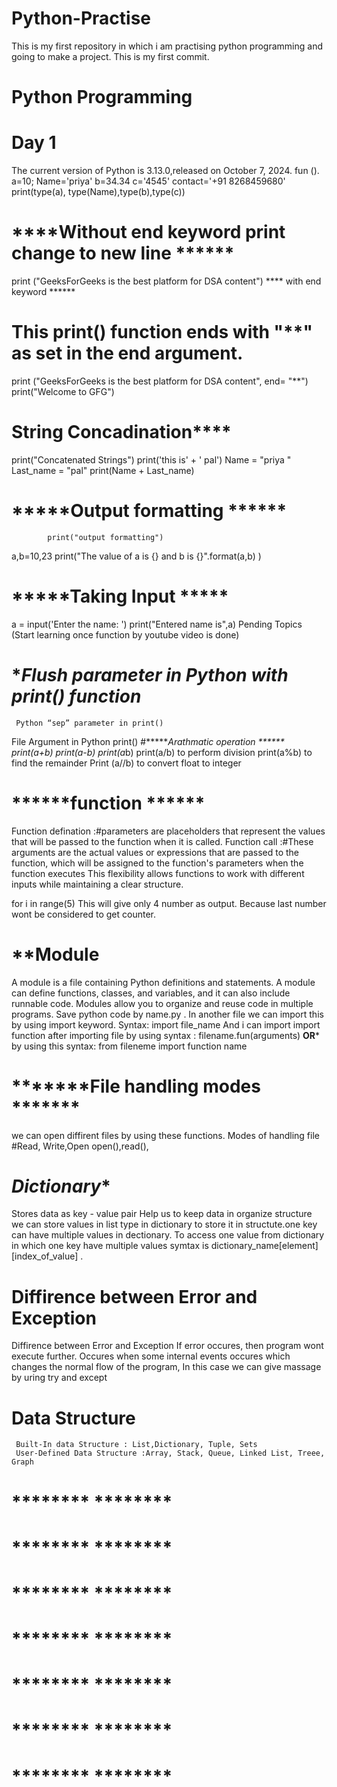 # Python-Practise
This is my first repository in which i am practising python programming and going to make a project.
This is my first commit.
 #                              Python Programming
 #                                    Day 1
The current version of Python is 3.13.0,released on October 7, 2024.
fun (). 
a=10;
Name='priya'
b=34.34
c='4545'
contact='+91 8268459680'
print(type(a), type(Name),type(b),type(c))

 #      ****Without end keyword print change to new line ******
print ("GeeksForGeeks is the best platform for DSA content")
              **** with end keyword ******
# This print() function ends with "**" as set in the end argument.
print ("GeeksForGeeks is the best platform for DSA content", end= "**")
print("Welcome to GFG")

#            ****String Concadination********
print("Concatenated Strings")
print('this is' + ' pal')
Name = "priya "
Last_name = "pal"
print(Name + Last_name)

 #              *****Output formatting ******
            print("output formatting")
a,b=10,23
print("The value of a is {} and b is {}".format(a,b) )

 #          *****Taking Input *****
a = input('Enter the name: ')
print("Entered name is",a)
Pending Topics (Start learning once function by youtube video is done)


#           ******Flush parameter in Python with print() function*****
     Python “sep” parameter in print()
File Argument in Python print()
#******Arathmatic operation ******
print(a+b)
print(a-b)
print(a*b)
print(a/b) to perform division
print(a%b) to find the remainder
Print (a//b) to convert float to integer 

#           ******function ******
Function defination :#parameters are placeholders that represent the values that will be passed to the function when it is called.
Function call :#These arguments are the actual values or expressions that are passed to the function, which will be assigned to the function's parameters when the function executes
This flexibility allows functions to work with different inputs while maintaining a clear structure.

for i in range(5) This will give only 4 number as output. 
Because last number wont be considered to get counter. 


#            ********Module******
 A module is a file containing Python definitions and statements. A module can define functions, classes, and variables, and it can also include runnable code. 
  Modules allow you to organize and reuse code in multiple programs.
  Save python code by name.py . In another file we can import this by using import keyword. 
  Syntax: import file_name 
  And i can import import function after importing file by using syntax :
  filename.fun(arguments)
             ******OR*******
by using this syntax: from fileneme import function name

#             *******File handling modes *******
we can open diffirent files by using these functions.
Modes of handling file
#Read, Write,Open
open(),read(),

 #           *******Dictionary********
Stores data as key - value pair 
Help us to keep data in organize structure 
we can store values in list type in dictionary to store  it in structute.one key can have multiple values in dectionary.
To access one value from dictionary in which one key have multiple values symtax is dictionary_name[element][index_of_value] .

 #         ********Diffirence between Error and Exception********
 Diffirence between Error and Exception
If error occures, then program wont execute further.
Occures when some internal events occures  which changes the normal flow of the program, In this case
we can give massage by uring  try and except 

#         ********Data Structure********
     Built-In data Structure : List,Dictionary, Tuple, Sets
     User-Defined Data Structure :Array, Stack, Queue, Linked List, Treee, Graph
#         ********  ********
#         ********  ********
#         ********  ********
#         ********  ********
#         ********  ********
#         ********  ********
#         ********  ********
